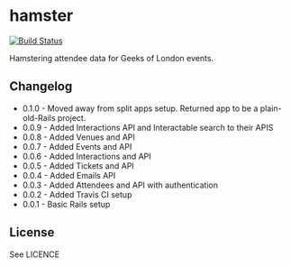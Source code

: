 # hamster

[![Build Status](https://secure.travis-ci.org/geeksoflondon/hamster.png?branch=master)](http://travis-ci.org/geeksoflondon/hamster)

Hamstering attendee data for Geeks of London events.

## Changelog

* 0.1.0 - Moved away from split apps setup. Returned app to be a plain-old-Rails project.
* 0.0.9 - Added Interactions API and Interactable search to their APIS
* 0.0.8 - Added Venues and API
* 0.0.7 - Added Events and API
* 0.0.6 - Added Interactions and API
* 0.0.5 - Added Tickets and API
* 0.0.4 - Added Emails API
* 0.0.3 - Added Attendees and API with authentication
* 0.0.2 - Added Travis CI setup
* 0.0.1 - Basic Rails setup

## License

See LICENCE

